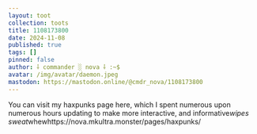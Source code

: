 ```yaml
---
layout: toot
collection: toots
title: 1108173800
date: 2024-11-08
published: true
tags: []
pinned: false
author: ⸸ commander ░ nova ⸸ :~$
avatar: /img/avatar/daemon.jpeg
mastodon: https://mastodon.online/@cmdr_nova/1108173800
---
```


You can visit my haxpunks page here, which I spent numerous upon numerous hours updating to make more interactive, and informative*wipes sweat*whewhttps://nova.mkultra.monster/pages/haxpunks/
